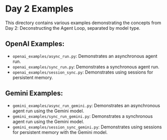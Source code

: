 # Day 2 Examples

This directory contains various examples demonstrating the concepts from Day 2: Deconstructing the Agent Loop, separated by model type.

## OpenAI Examples:

- `openai_examples/async_run.py`: Demonstrates an asynchronous agent run.
- `openai_examples/sync_run.py`: Demonstrates a synchronous agent run.
- `openai_examples/session_sync.py`: Demonstrates using sessions for persistent memory.

## Gemini Examples:

- `gemini_examples/async_run_gemini.py`: Demonstrates an asynchronous agent run using the Gemini model.
- `gemini_examples/sync_run_gemini.py`: Demonstrates a synchronous agent run using the Gemini model.
- `gemini_examples/session_sync_gemini.py`: Demonstrates using sessions for persistent memory with the Gemini model.
